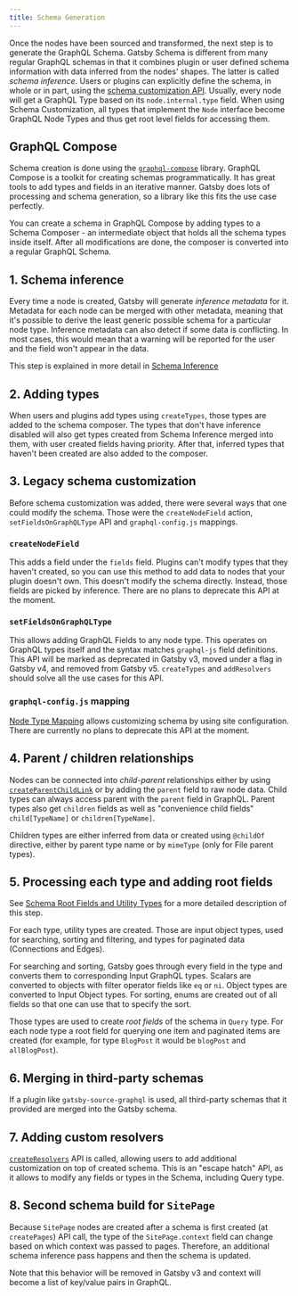 ```yaml
---
title: Schema Generation
---
```


Once the nodes have been sourced and transformed, the next step is to generate the GraphQL Schema. Gatsby Schema is different from many regular GraphQL schemas in that it combines plugin or user defined schema information with data inferred from the nodes' shapes. The latter is called _schema inference_. Users or plugins can explicitly define the schema, in whole or in part, using the [schema customization API](/docs/schema-customization). Usually, every node will get a GraphQL Type based on its `node.internal.type` field. When using Schema Customization, all types that implement the `Node` interface become GraphQL Node Types and thus get root level fields for accessing them.

## GraphQL Compose

Schema creation is done using the [`graphql-compose`](https://github.com/graphql-compose/graphql-compose) library. GraphQL Compose is a toolkit for creating schemas programmatically. It has great tools to add types and fields in an iterative manner. Gatsby does lots of processing and schema generation, so a library like this fits the use case perfectly.

You can create a schema in GraphQL Compose by adding types to a Schema Composer - an intermediate object that holds all the schema types inside itself. After all modifications are done, the composer is converted into a regular GraphQL Schema.

## 1. Schema inference

Every time a node is created, Gatsby will generate _inference metadata_ for it. Metadata for each node can be merged with other metadata, meaning that it's possible to derive the least generic possible schema for a particular node type. Inference metadata can also detect if some data is conflicting. In most cases, this would mean that a warning will be reported for the user and the field won't appear in the data.

This step is explained in more detail in [Schema Inference](/docs/schema-inference)

## 2. Adding types

When users and plugins add types using `createTypes`, those types are added to the schema composer. The types that don't have inference disabled will also get types created from Schema Inference merged into them, with user created fields having priority. After that, inferred types that haven't been created are also added to the composer.

## 3. Legacy schema customization

Before schema customization was added, there were several ways that one could modify the schema. Those were the `createNodeField` action, `setFieldsOnGraphQLType` API and `graphql-config.js` mappings.

### `createNodeField`

This adds a field under the `fields` field. Plugins can't modify types that they haven't created, so you can use this method to add data to nodes that your plugin doesn't own. This doesn't modify the schema directly. Instead, those fields are picked by inference. There are no plans to deprecate this API at the moment.

### `setFieldsOnGraphQLType`

This allows adding GraphQL Fields to any node type. This operates on GraphQL types itself and the syntax matches `graphql-js` field definitions. This API will be marked as deprecated in Gatsby v3, moved under a flag in Gatsby v4, and removed from Gatsby v5. `createTypes` and `addResolvers` should solve all the use cases for this API.

### `graphql-config.js` mapping

[Node Type Mapping](/docs/gatsby-config/#mapping-node-types) allows customizing schema by using site configuration. There are currently no plans to deprecate this API at the moment.

## 4. Parent / children relationships

Nodes can be connected into _child-parent_ relationships either by using [`createParentChildLink`](/docs/actions/#createParentChildLink) or by adding the `parent` field to raw node data. Child types can always access parent with the `parent` field in GraphQL. Parent types also get `children` fields as well as "convenience child fields" `child[TypeName]` or `children[TypeName]`.

Children types are either inferred from data or created using `@childOf` directive, either by parent type name or by `mimeType` (only for File parent types).

## 5. Processing each type and adding root fields

See [Schema Root Fields and Utility Types](/docs/schema-root-fields) for a more detailed description of this step.

For each type, utility types are created. Those are input object types, used for searching, sorting and filtering, and types for paginated data (Connections and Edges).

For searching and sorting, Gatsby goes through every field in the type and converts them to corresponding Input GraphQL types. Scalars are converted to objects with filter operator fields like `eq` or `ni`. Object types are converted to Input Object types. For sorting, enums are created out of all fields so that one can use that to specify the sort.

Those types are used to create _root fields_ of the schema in `Query` type. For each node type a root field for querying one item and paginated items are created (for example, for type `BlogPost` it would be `blogPost` and `allBlogPost`).

## 6. Merging in third-party schemas

If a plugin like `gatsby-source-graphql` is used, all third-party schemas that it provided are merged into the Gatsby schema.

## 7. Adding custom resolvers

[`createResolvers`](/docs/schema-customization/#createresolvers-api) API is called, allowing users to add additional customization on top of created schema. This is an "escape hatch" API, as it allows to modify any fields or types in the Schema, including Query type.

## 8. Second schema build for `SitePage`

Because `SitePage` nodes are created after a schema is first created (at `createPages`) API call, the type of the `SitePage.context` field can change based on which context was passed to pages. Therefore, an additional schema inference pass happens and then the schema is updated.

Note that this behavior will be removed in Gatsby v3 and context will become a list of key/value pairs in GraphQL.

